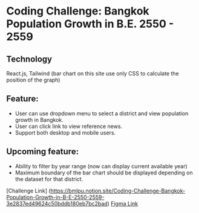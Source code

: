 # Coding Challenge: Bangkok Population Growth in B.E. 2550 - 2559

## Technology

React.js, Tailwind (bar chart on this site use
only CSS to calculate the position of the graph)

## Feature:

- User can use dropdown menu to select a district
  and view population growth in Bangkok.
- User can click link to view reference news.
- Support both desktop and mobile users.

## Upcoming feature:

- Ability to filter by year range (now can display
  current available year)
- Maximum boundary of the bar chart should be
  displayed depending on the dataset for that
  district.

[Challenge Link]
(https://bmlpu.notion.site/Coding-Challenge-Bangkok-Population-Growth-in-B-E-2550-2559-3e2837ed49624c50bddb180eb7bc2bad)
[Figma Link](https://www.figma.com/file/WyPVdukKpA1GhKz3ikVjtY/Bangkok-Population-Growth?node-id=0%3A1&t=gGyjKWsflvVDRrP3-1)
